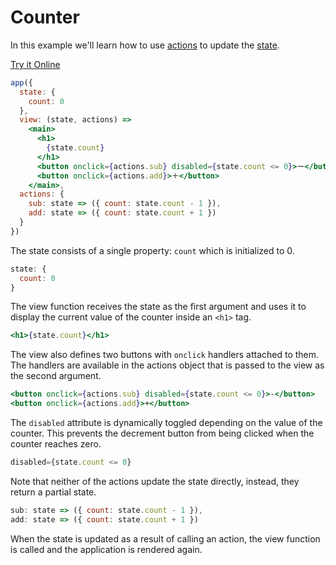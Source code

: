 # Counter

In this example we'll learn how to use [actions](/docs/actions.md) to update the [state](/docs/state.md).

[Try it Online](https://codepen.io/hyperapp/pen/zNxZLP?editors=0010)

```jsx
app({
  state: {
    count: 0
  },
  view: (state, actions) =>
    <main>
      <h1>
        {state.count}
      </h1>
      <button onclick={actions.sub} disabled={state.count <= 0}>ー</button>
      <button onclick={actions.add}>＋</button>
    </main>,
  actions: {
    sub: state => ({ count: state.count - 1 }),
    add: state => ({ count: state.count + 1 })
  }
})
```

The state consists of a single property: `count` which is initialized to 0.

```jsx
state: {
  count: 0
}
```

The view function receives the state as the first argument and uses it to display the current value of the counter inside an `<h1>` tag.

```jsx
<h1>{state.count}</h1>
```

The view also defines two buttons with `onclick` handlers attached to them. The handlers are available in the actions object that is passed to the view as the second argument.

```jsx
<button onclick={actions.sub} disabled={state.count <= 0}>-</button>
<button onclick={actions.add}>+</button>
```

The `disabled` attribute is dynamically toggled depending on the value of the counter. This prevents the decrement button from being clicked when the counter reaches zero.

```jsx
disabled={state.count <= 0}
```

Note that neither of the actions update the state directly, instead, they return a partial state.

```jsx
sub: state => ({ count: state.count - 1 }),
add: state => ({ count: state.count + 1 })
```

When the state is updated as a result of calling an action, the view function is called and the application is rendered again.
